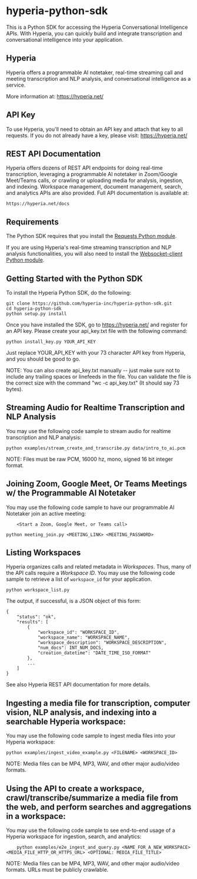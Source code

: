 # hyperia-python-sdk #

This is a Python SDK for accessing the Hyperia Conversational Intelligence APIs.  With Hyperia, you can quickly build and integrate transcription and conversational intelligence into your application.


## Hyperia ##

Hyperia offers a programmable AI notetaker, real-time streaming call and meeting transcription and NLP analysis, and conversational intelligence as a service.

More information at: https://hyperia.net/



## API Key ##

To use Hyperia, you'll need to obtain an API key and attach that key to all requests. If you do not already have a key, please visit: https://hyperia.net/



## REST API Documentation ##

Hyperia offers dozens of REST API endpoints for doing real-time transcription, leveraging a programmable AI notetaker in Zoom/Google Meet/Teams calls,
or crawling or uploading media for analysis, ingestion, and indexing.  Workspace management, document management, search, and analytics APIs are also
provided.  Full API documentation is available at:

	https://hyperia.net/docs



## Requirements ##

The Python SDK requires that you install the [Requests Python module](http://docs.python-requests.org/en/latest/user/install/#install).

If you are using Hyperia's real-time streaming transcription and NLP analysis functionalities, you will also need to install the 
[Websocket-client Python module](https://github.com/websocket-client/websocket-client#installation).



## Getting Started with the Python SDK ##

To install the Hyperia Python SDK, do the following:

	git clone https://github.com/hyperia-inc/hyperia-python-sdk.git
	cd hyperia-python-sdk
	python setup.py install

Once you have installed the SDK, go to https://hyperia.net/ and register for an API key.  Please create your api_key.txt file with the following command:

	python install_key.py YOUR_API_KEY

Just replace YOUR_API_KEY with your 73 character API key from Hyperia, and you should be good to go.

NOTE: You can also create api_key.txt manually -- just make sure not to include any trailing spaces or linefeeds in the file.  You can validate
the file is the correct size with the command "wc -c api_key.txt" (It should say 73 bytes).



## Streaming Audio for Realtime Transcription and NLP Analysis

You may use the following code sample to stream audio for realtime transcription and NLP analysis:

	python examples/stream_create_and_transcribe.py data/intro_to_ai.pcm

NOTE: Files must be raw PCM, 16000 hz, mono, signed 16 bit integer format.



## Joining Zoom, Google Meet, Or Teams Meetings w/ the Programmable AI Notetaker

You may use the following code sample to have our programmable AI Notetaker join an active meeting:

        <Start a Zoom, Google Meet, or Teams call>

	python meeting_join.py <MEETING_LINK> <MEETING_PASSWORD>

## Listing Workspaces

Hyperia organizes calls and related metadata in *Workspaces*. Thus, many of the API calls require a *Workspace ID*.
You may use the following code sample to retrieve a list of `workspace_id` for your application.

    python workspace_list.py

The output, if successful, is a JSON object of this form:

    {
        "status": "ok",
        "results": [
            {
                "workspace_id": "WORKSPACE_ID",
                "workspace_name": "WORKSPACE_NAME",
                "workspace_description": "WORKSPACE_DESCRIPTION",
                "num_docs": INT_NUM_DOCS,
                "creation_datetime": "DATE_TIME_ISO_FORMAT"
            },
            ...
        ]
    }

See also Hyperia REST API documentation for more details. 

## Ingesting a media file for transcription, computer vision, NLP analysis, and indexing into a searchable Hyperia workspace:

You may use the following code sample to ingest media files into your Hyperia workspace:

	python examples/ingest_video_example.py <FILENAME> <WORKSPACE_ID>

NOTE: Media files can be MP4, MP3, WAV, and other major audio/video formats.



## Using the API to create a workspace, crawl/transcribe/summarize a media file from the web, and perform searches and aggregations in a workspace:

You may use the following code sample to see end-to-end usage of a Hyperia workspace for ingestion,
search, and analytics:

        python examples/e2e_ingest_and_query.py <NAME_FOR_A_NEW_WORKSPACE> <MEDIA_FILE_HTTP_OR_HTTPS_URL> <OPTIONAL: MEDIA_FILE_TITLE>

NOTE: Media files can be MP4, MP3, WAV, and other major audio/video formats.  URLs must be publicly crawlable.


